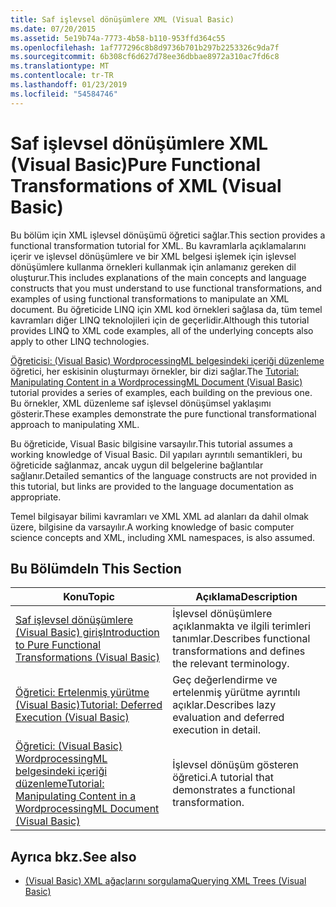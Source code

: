 ```yaml
---
title: Saf işlevsel dönüşümlere XML (Visual Basic)
ms.date: 07/20/2015
ms.assetid: 5e19b74a-7773-4b58-b110-953ffd364c55
ms.openlocfilehash: 1af777296c8b8d9736b701b297b2253326c9da7f
ms.sourcegitcommit: 6b308cf6d627d78ee36dbbae8972a310ac7fd6c8
ms.translationtype: MT
ms.contentlocale: tr-TR
ms.lasthandoff: 01/23/2019
ms.locfileid: "54584746"
---
```

# <a name="pure-functional-transformations-of-xml-visual-basic"></a><span data-ttu-id="0a50e-102">Saf işlevsel dönüşümlere XML (Visual Basic)</span><span class="sxs-lookup"><span data-stu-id="0a50e-102">Pure Functional Transformations of XML (Visual Basic)</span></span>
<span data-ttu-id="0a50e-103">Bu bölüm için XML işlevsel dönüşümü öğretici sağlar.</span><span class="sxs-lookup"><span data-stu-id="0a50e-103">This section provides a functional transformation tutorial for XML.</span></span> <span data-ttu-id="0a50e-104">Bu kavramlarla açıklamalarını içerir ve işlevsel dönüşümlere ve bir XML belgesi işlemek için işlevsel dönüşümlere kullanma örnekleri kullanmak için anlamanız gereken dil oluşturur.</span><span class="sxs-lookup"><span data-stu-id="0a50e-104">This includes explanations of the main concepts and language constructs that you must understand to use functional transformations, and examples of using functional transformations to manipulate an XML document.</span></span> <span data-ttu-id="0a50e-105">Bu öğreticide LINQ için XML kod örnekleri sağlasa da, tüm temel kavramları diğer LINQ teknolojileri için de geçerlidir.</span><span class="sxs-lookup"><span data-stu-id="0a50e-105">Although this tutorial provides LINQ to XML code examples, all of the underlying concepts also apply to other LINQ technologies.</span></span>  
  
 <span data-ttu-id="0a50e-106">[Öğreticisi: (Visual Basic) WordprocessingML belgesindeki içeriği düzenleme](../../../../visual-basic/programming-guide/concepts/linq/tutorial-manipulating-content-in-a-wordprocessingml-document.md) öğretici, her eskisinin oluşturmayı örnekler, bir dizi sağlar.</span><span class="sxs-lookup"><span data-stu-id="0a50e-106">The [Tutorial: Manipulating Content in a WordprocessingML Document (Visual Basic)](../../../../visual-basic/programming-guide/concepts/linq/tutorial-manipulating-content-in-a-wordprocessingml-document.md) tutorial provides a series of examples, each building on the previous one.</span></span> <span data-ttu-id="0a50e-107">Bu örnekler, XML düzenleme saf işlevsel dönüşümsel yaklaşımı gösterir.</span><span class="sxs-lookup"><span data-stu-id="0a50e-107">These examples demonstrate the pure functional transformational approach to manipulating XML.</span></span>  
  
 <span data-ttu-id="0a50e-108">Bu öğreticide, Visual Basic bilgisine varsayılır.</span><span class="sxs-lookup"><span data-stu-id="0a50e-108">This tutorial assumes a working knowledge of Visual Basic.</span></span> <span data-ttu-id="0a50e-109">Dil yapıları ayrıntılı semantikleri, bu öğreticide sağlanmaz, ancak uygun dil belgelerine bağlantılar sağlanır.</span><span class="sxs-lookup"><span data-stu-id="0a50e-109">Detailed semantics of the language constructs are not provided in this tutorial, but links are provided to the language documentation as appropriate.</span></span>  
  
 <span data-ttu-id="0a50e-110">Temel bilgisayar bilimi kavramları ve XML XML ad alanları da dahil olmak üzere, bilgisine da varsayılır.</span><span class="sxs-lookup"><span data-stu-id="0a50e-110">A working knowledge of basic computer science concepts and XML, including XML namespaces, is also assumed.</span></span>  
  
## <a name="in-this-section"></a><span data-ttu-id="0a50e-111">Bu Bölümde</span><span class="sxs-lookup"><span data-stu-id="0a50e-111">In This Section</span></span>  
  
|<span data-ttu-id="0a50e-112">Konu</span><span class="sxs-lookup"><span data-stu-id="0a50e-112">Topic</span></span>|<span data-ttu-id="0a50e-113">Açıklama</span><span class="sxs-lookup"><span data-stu-id="0a50e-113">Description</span></span>|  
|-----------|-----------------|  
|[<span data-ttu-id="0a50e-114">Saf işlevsel dönüşümlere (Visual Basic) giriş</span><span class="sxs-lookup"><span data-stu-id="0a50e-114">Introduction to Pure Functional Transformations (Visual Basic)</span></span>](../../../../visual-basic/programming-guide/concepts/linq/introduction-to-pure-functional-transformations.md)|<span data-ttu-id="0a50e-115">İşlevsel dönüşümlere açıklanmakta ve ilgili terimleri tanımlar.</span><span class="sxs-lookup"><span data-stu-id="0a50e-115">Describes functional transformations and defines the relevant terminology.</span></span>|  
|[<span data-ttu-id="0a50e-116">Öğretici: Ertelenmiş yürütme (Visual Basic)</span><span class="sxs-lookup"><span data-stu-id="0a50e-116">Tutorial: Deferred Execution (Visual Basic)</span></span>](../../../../visual-basic/programming-guide/concepts/linq/tutorial-deferred-execution.md)|<span data-ttu-id="0a50e-117">Geç değerlendirme ve ertelenmiş yürütme ayrıntılı açıklar.</span><span class="sxs-lookup"><span data-stu-id="0a50e-117">Describes lazy evaluation and deferred execution in detail.</span></span>|  
|[<span data-ttu-id="0a50e-118">Öğretici: (Visual Basic) WordprocessingML belgesindeki içeriği düzenleme</span><span class="sxs-lookup"><span data-stu-id="0a50e-118">Tutorial: Manipulating Content in a WordprocessingML Document (Visual Basic)</span></span>](../../../../visual-basic/programming-guide/concepts/linq/tutorial-manipulating-content-in-a-wordprocessingml-document.md)|<span data-ttu-id="0a50e-119">İşlevsel dönüşüm gösteren öğretici.</span><span class="sxs-lookup"><span data-stu-id="0a50e-119">A tutorial that demonstrates a functional transformation.</span></span>|  
  
## <a name="see-also"></a><span data-ttu-id="0a50e-120">Ayrıca bkz.</span><span class="sxs-lookup"><span data-stu-id="0a50e-120">See also</span></span>
- [<span data-ttu-id="0a50e-121">(Visual Basic) XML ağaçlarını sorgulama</span><span class="sxs-lookup"><span data-stu-id="0a50e-121">Querying XML Trees (Visual Basic)</span></span>](../../../../visual-basic/programming-guide/concepts/linq/querying-xml-trees.md)
